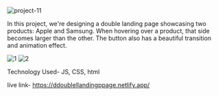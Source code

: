 ![project-11](https://github.com/user-attachments/assets/b0313f69-52a0-4eb4-8171-6dbce56eb81a)

In this project, we're designing a double landing page showcasing two products: Apple and Samsung. When hovering over a product, that side becomes larger than the other. The button also has a beautiful transition and animation effect.

![1](https://github.com/user-attachments/assets/8f009177-f193-4572-b1ad-dadab5ea4407)
![2](https://github.com/user-attachments/assets/5c162c5c-ff87-4219-b750-26cabc76b775)

Technology Used- JS, CSS, html

live link- https://ddoublellandingppage.netlify.app/
